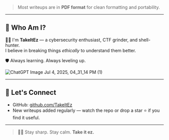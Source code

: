 
> Most writeups are in **PDF format** for clean formatting and portability.

---

## 🚀 Who Am I?

🧑‍💻 I'm **TakeItEz** — a cybersecurity enthusiast, CTF grinder, and shell-hunter.  
I believe in breaking things *ethically* to understand them better.

🛡️ Always learning. Always leveling up.

![ChatGPT Image Jul 4, 2025, 04_31_14 PM (1)](https://github.com/user-attachments/assets/52a95d0b-0fac-45a9-94da-b57906951f7d)

---

## 🧩 Let's Connect

- GitHub: [github.com/TakeItEz](https://github.com/TakeItEz-Dev/writeups)
- New writeups added regularly — watch the repo or drop a star ⭐ if you find it useful.

---

> 🧘‍♂️ Stay sharp. Stay calm. **Take it ez.**

